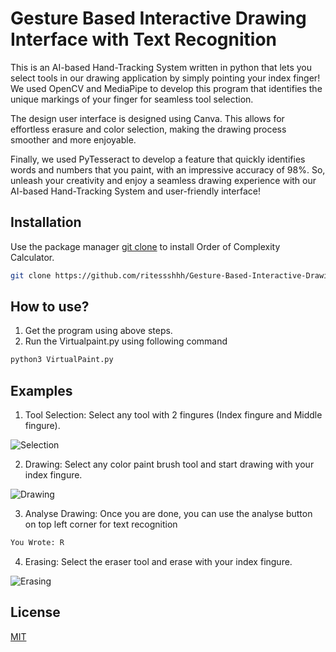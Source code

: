 # Gesture Based Interactive Drawing Interface with Text Recognition 

This is an AI-based Hand-Tracking System written in python that lets you select tools in our drawing application by simply pointing your index finger! We used OpenCV and MediaPipe to develop this program that identifies the unique markings of your finger for seamless tool selection.

The design user interface is designed using Canva. This allows for effortless erasure and color selection, making the drawing process smoother and more enjoyable.


Finally, we used PyTesseract to develop a feature that quickly identifies words and numbers that you paint, with an impressive accuracy of 98%. So, unleash your creativity and enjoy a seamless drawing experience with our AI-based Hand-Tracking System and user-friendly interface!


## Installation

Use the package manager [git clone](https://git-scm.com/docs/git-clone) to install Order of Complexity Calculator.

```bash
git clone https://github.com/ritessshhh/Gesture-Based-Interactive-Drawing-Interface-with-Text-Recognition
```

## How to use?

1. Get the program using above steps.
2. Run the Virtualpaint.py using following command

```bash
python3 VirtualPaint.py
```

## Examples

1. Tool Selection: Select any tool with 2 fingures (Index fingure and Middle fingure).

![Selection](https://user-images.githubusercontent.com/81812754/234448514-dce82c5f-2df0-428f-8c15-2111a086ae56.png)

2. Drawing: Select any color paint brush tool and start drawing with your index fingure.

![Drawing](https://user-images.githubusercontent.com/81812754/234448981-53e46c9b-6329-42ed-a08f-154faa29918f.png)

3. Analyse Drawing: Once you are done, you can use the analyse button on top left corner for text recognition

```bash
You Wrote: R
```

4. Erasing: Select the eraser tool and erase with your index fingure.

![Erasing](https://user-images.githubusercontent.com/81812754/234449063-ae485135-7ac3-4a9f-a7cb-04665172cd0f.png)





## License

[MIT](https://choosealicense.com/licenses/mit/)

